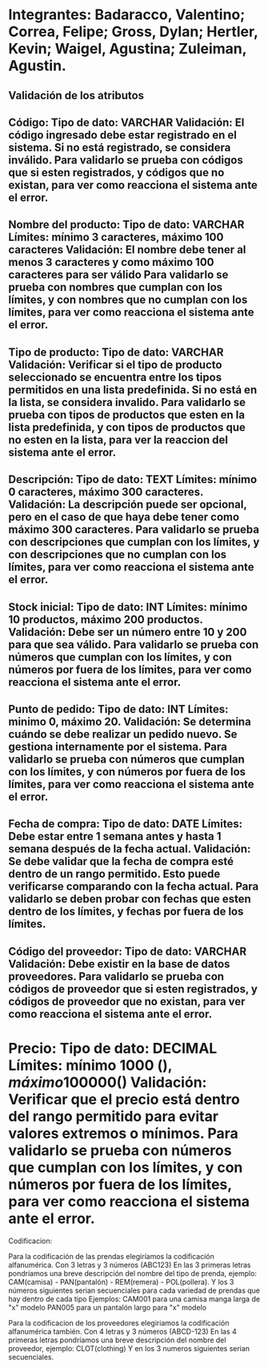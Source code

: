 Integrantes: Badaracco, Valentino; Correa, Felipe; Gross, Dylan; Hertler, Kevin; Waigel, Agustina; Zuleiman, Agustin.
==================================================================================================================================================
Validación de los atributos
---------------------------
Código: 
Tipo de dato: VARCHAR
Validación: El código ingresado debe estar registrado en el sistema. Si no está registrado, se considera inválido.
Para validarlo se prueba con códigos que si esten registrados, y códigos que no existan, para ver como reacciona el sistema ante el error.
--------------------------------------------------------------------------------------------------------------------------------------------------
Nombre del producto:
Tipo de dato: VARCHAR
Límites: mínimo 3 caracteres, máximo 100 caracteres
Validación: El nombre debe tener al menos 3 caracteres y como máximo 100 caracteres para ser válido
Para validarlo se prueba con nombres que cumplan con los límites, y con nombres que no cumplan con los límites, para ver como reacciona el sistema ante el error.
--------------------------------------------------------------------------------------------------------------------------------------------------
Tipo de producto:
Tipo de dato: VARCHAR
Validación: Verificar si el tipo de producto seleccionado se encuentra entre los tipos permitidos en una lista predefinida. Si no está en la lista, se considera invalido.
Para validarlo se prueba con tipos de productos que esten en la lista predefinida, y con tipos de productos que no esten en la lista, para ver la reaccion del sistema ante el error.
--------------------------------------------------------------------------------------------------------------------------------------------------
Descripción:
Tipo de dato: TEXT
Límites: mínimo 0 caracteres, máximo 300 caracteres.
Validación: La descripción puede ser opcional, pero en el caso de que haya debe tener como máximo 300 caracteres.
Para validarlo se prueba con descripciones que cumplan con los límites, y con descripciones que no cumplan con los límites, para ver como reacciona el sistema ante el error.
--------------------------------------------------------------------------------------------------------------------------------------------------
Stock inicial:
Tipo de dato: INT
Límites: mínimo 10 productos, máximo 200 productos.
Validación: Debe ser un número entre 10 y 200 para que sea válido.
Para validarlo se prueba con números que cumplan con los límites, y con números por fuera de los límites, para ver como reacciona el sistema ante el error.
--------------------------------------------------------------------------------------------------------------------------------------------------
Punto de pedido: 
Tipo de dato: INT
Límites: minimo 0, máximo 20.
Validación: Se determina cuándo se debe realizar un pedido nuevo. Se gestiona internamente por el sistema.
Para validarlo se prueba con números que cumplan con los límites, y con números por fuera de los límites, para ver como reacciona el sistema ante el error.
--------------------------------------------------------------------------------------------------------------------------------------------------
Fecha de compra:
Tipo de dato: DATE
Límites: Debe estar entre 1 semana antes y hasta 1 semana después de la fecha actual.
Validación: Se debe validar que la fecha de compra esté dentro de un rango permitido. Esto puede verificarse comparando con la fecha actual.
Para validarlo se deben probar con fechas que esten dentro de los límites, y fechas por fuera de los límites.
--------------------------------------------------------------------------------------------------------------------------------------------------
Código del proveedor:
Tipo de dato: VARCHAR
Validación: Debe existir en la base de datos proveedores.
Para validarlo se prueba con códigos de proveedor que si esten registrados, y códigos de proveedor que no existan, para ver como reacciona el sistema ante el error.
--------------------------------------------------------------------------------------------------------------------------------------------------
Precio:
Tipo de dato: DECIMAL
Límites: mínimo 1000 ($), máximo 100000 ($)
Validación: Verificar que el precio está dentro del rango permitido para evitar valores extremos o mínimos.
Para validarlo se prueba con números que cumplan con los límites, y con números por fuera de los límites, para ver como reacciona el sistema ante el error.
==================================================================================================================================================
Codificacion:

Para la codificación de las prendas elegiríamos la codificación alfanumérica. 
Con 3 letras y 3 números (ABC123)
En las 3 primeras letras pondríamos una breve descripción del nombre del tipo de prenda, ejemplo: CAM(camisa) - PAN(pantalón) - REM(remera) - POL(pollera).
Y los 3 números siguientes serian secuenciales para cada variedad de prendas que hay dentro de cada tipo
Ejemplos: 
CAM001 para una camisa manga larga de "x" modelo
PAN005 para un pantalón largo para "x" modelo 

Para la codificacion de los proveedores elegiriamos la codificación alfanumérica también.
Con 4 letras y 3 números (ABCD-123)
En las 4 primeras letras pondríamos una breve descripción del nombre del proveedor, ejemplo: CLOT(clothing) 
Y en los 3 numeros siguientes serian secuenciales.